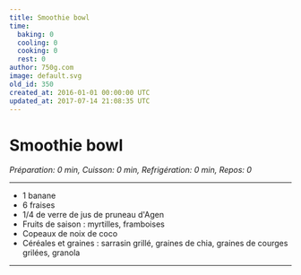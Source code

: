 ```yaml
---
title: Smoothie bowl
time:
  baking: 0
  cooling: 0
  cooking: 0
  rest: 0
author: 750g.com
image: default.svg
old_id: 350
created_at: 2016-01-01 00:00:00 UTC
updated_at: 2017-07-14 21:08:35 UTC
---
```


# Smoothie bowl

_Préparation: 0 min, Cuisson: 0 min, Refrigération: 0 min, Repos: 0_

---

- 1 banane
- 6 fraises
- 1/4 de verre de jus de pruneau d'Agen
- Fruits de saison : myrtilles, framboises
- Copeaux de noix de coco
- Céréales et graines : sarrasin grillé, graines de chia, graines de courges grilées, granola

---
